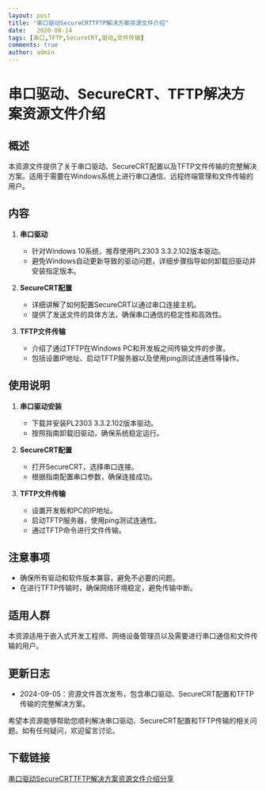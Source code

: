 ```yaml
---
layout: post
title: "串口驱动SecureCRTTFTP解决方案资源文件介绍"
date:   2020-08-14
tags: [串口,TFTP,SecureCRT,驱动,文件传输]
comments: true
author: admin
---
```

# 串口驱动、SecureCRT、TFTP解决方案资源文件介绍

## 概述
本资源文件提供了关于串口驱动、SecureCRT配置以及TFTP文件传输的完整解决方案。适用于需要在Windows系统上进行串口通信、远程终端管理和文件传输的用户。

## 内容
1. **串口驱动**
   - 针对Windows 10系统，推荐使用PL2303 3.3.2.102版本驱动。
   - 避免Windows自动更新导致的驱动问题，详细步骤指导如何卸载旧驱动并安装指定版本。

2. **SecureCRT配置**
   - 详细讲解了如何配置SecureCRT以通过串口连接主机。
   - 提供了发送文件的具体方法，确保串口通信的稳定性和高效性。

3. **TFTP文件传输**
   - 介绍了通过TFTP在Windows PC和开发板之间传输文件的步骤。
   - 包括设置IP地址、启动TFTP服务器以及使用ping测试连通性等操作。

## 使用说明
1. **串口驱动安装**
   - 下载并安装PL2303 3.3.2.102版本驱动。
   - 按照指南卸载旧驱动，确保系统稳定运行。

2. **SecureCRT配置**
   - 打开SecureCRT，选择串口连接。
   - 根据指南配置串口参数，确保连接成功。

3. **TFTP文件传输**
   - 设置开发板和PC的IP地址。
   - 启动TFTP服务器，使用ping测试连通性。
   - 通过TFTP命令进行文件传输。

## 注意事项
- 确保所有驱动和软件版本兼容，避免不必要的问题。
- 在进行TFTP传输时，确保网络环境稳定，避免传输中断。

## 适用人群
本资源适用于嵌入式开发工程师、网络设备管理员以及需要进行串口通信和文件传输的用户。

## 更新日志
- 2024-09-05：资源文件首次发布，包含串口驱动、SecureCRT配置和TFTP传输的完整解决方案。

希望本资源能够帮助您顺利解决串口驱动、SecureCRT配置和TFTP传输的相关问题。如有任何疑问，欢迎留言讨论。

## 下载链接

[串口驱动SecureCRTTFTP解决方案资源文件介绍分享](https://pan.quark.cn/s/228ee89bfae9)